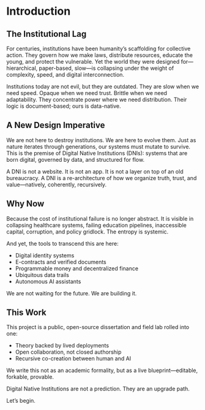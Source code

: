 # Introduction

## The Institutional Lag

For centuries, institutions have been humanity’s scaffolding for collective action. They govern how we make laws, distribute resources, educate the young, and protect the vulnerable. Yet the world they were designed for—hierarchical, paper-based, slow—is collapsing under the weight of complexity, speed, and digital interconnection.

Institutions today are not evil, but they are outdated. They are slow when we need speed. Opaque when we need trust. Brittle when we need adaptability. They concentrate power where we need distribution. Their logic is document-based; ours is data-native.

## A New Design Imperative

We are not here to destroy institutions. We are here to evolve them. Just as nature iterates through generations, our systems must mutate to survive. This is the premise of Digital Native Institutions (DNIs): systems that are born digital, governed by data, and structured for flow.

A DNI is not a website. It is not an app. It is not a layer on top of an old bureaucracy. A DNI is a re-architecture of how we organize truth, trust, and value—natively, coherently, recursively.

## Why Now

Because the cost of institutional failure is no longer abstract. It is visible in collapsing healthcare systems, failing education pipelines, inaccessible capital, corruption, and policy gridlock. The entropy is systemic.

And yet, the tools to transcend this are here:
- Digital identity systems
- E-contracts and verified documents
- Programmable money and decentralized finance
- Ubiquitous data trails
- Autonomous AI assistants

We are not waiting for the future. We are building it.

## This Work

This project is a public, open-source dissertation and field lab rolled into one:
- Theory backed by lived deployments
- Open collaboration, not closed authorship
- Recursive co-creation between human and AI

We write this not as an academic formality, but as a live blueprint—editable, forkable, provable. 

Digital Native Institutions are not a prediction. They are an upgrade path.

Let’s begin.
